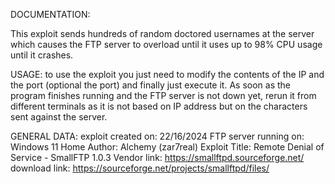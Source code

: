 DOCUMENTATION:

This exploit sends hundreds of random doctored usernames at the server which causes the FTP server to overload until it uses up to 98% CPU usage until it crashes.

USAGE:
to use the exploit you just need to modify the contents of the IP and the port (optional the port) and finally just execute it. As soon as the program finishes running and the FTP server is not down yet, rerun it from different terminals as it is not based on IP address but on the characters sent against the server.

GENERAL DATA:
exploit created on: 22/16/2024
FTP server running on: Windows 11 Home
Author: Alchemy (zar7real)
Exploit Title: Remote Denial of Service - SmallFTP 1.0.3
Vendor link: https://smallftpd.sourceforge.net/
download link: https://sourceforge.net/projects/smallftpd/files/
